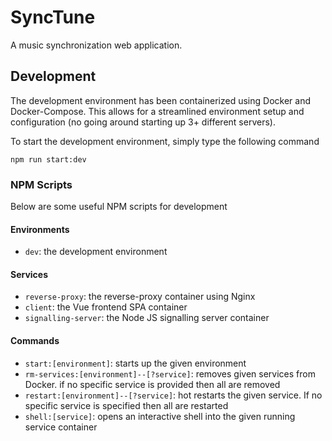 # SyncTune
A music synchronization web application.

## Development

The development environment has been containerized using Docker and Docker-Compose. This allows for a streamlined environment setup and configuration (no going around starting up 3+ different servers).

To start the development environment, simply type the following command

```
npm run start:dev
```

### NPM Scripts

Below are some useful NPM scripts for development

#### Environments
* `dev`: the development environment

#### Services
* `reverse-proxy`: the reverse-proxy container using Nginx
* `client`: the Vue frontend SPA container
* `signalling-server`: the Node JS signalling server container

#### Commands
* `start:[environment]`: starts up the given environment
* `rm-services:[environment]--[?service]`: removes given services from Docker. if no specific service is provided then all are removed
* `restart:[environment]--[?service]`: hot restarts the given service. If no specific service is specified then all are restarted
* `shell:[service]`: opens an interactive shell into the given running service container